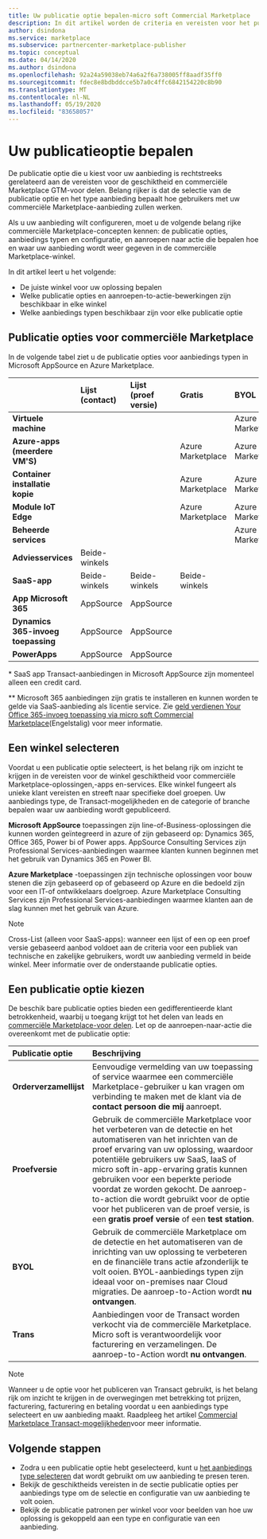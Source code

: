```yaml
---
title: Uw publicatie optie bepalen-micro soft Commercial Marketplace
description: In dit artikel worden de criteria en vereisten voor het publiceren van aanbiedingen naar Microsoft AppSource en Azure Marketplace beschreven.
author: dsindona
ms.service: marketplace
ms.subservice: partnercenter-marketplace-publisher
ms.topic: conceptual
ms.date: 04/14/2020
ms.author: dsindona
ms.openlocfilehash: 92a24a59038eb74a6a2f6a738005ff8aadf35ff0
ms.sourcegitcommit: fdec8e8bdbddcce5b7a0c4ffc6842154220c8b90
ms.translationtype: MT
ms.contentlocale: nl-NL
ms.lasthandoff: 05/19/2020
ms.locfileid: "83658057"
---
```

# <a name="determine-your-publishing-option"></a>Uw publicatieoptie bepalen

De publicatie optie die u kiest voor uw aanbieding is rechtstreeks gerelateerd aan de vereisten voor de geschiktheid en commerciële Marketplace GTM-voor delen. Belang rijker is dat de selectie van de publicatie optie en het type aanbieding bepaalt hoe gebruikers met uw commerciële Marketplace-aanbieding zullen werken.

Als u uw aanbieding wilt configureren, moet u de volgende belang rijke commerciële Marketplace-concepten kennen: de publicatie opties, aanbiedings typen en configuratie, en aanroepen naar actie die bepalen hoe en waar uw aanbieding wordt weer gegeven in de commerciële Marketplace-winkel.

In dit artikel leert u het volgende:

- De juiste winkel voor uw oplossing bepalen
- Welke publicatie opties en aanroepen-to-actie-bewerkingen zijn beschikbaar in elke winkel
- Welke aanbiedings typen beschikbaar zijn voor elke publicatie optie

## <a name="commercial-marketplace-publishing-options"></a>Publicatie opties voor commerciële Marketplace

In de volgende tabel ziet u de publicatie opties voor aanbiedings typen in Microsoft AppSource en Azure Marketplace.

|   | **Lijst (contact)**  | **Lijst (proef versie)**  | **Gratis** | **BYOL** | **Trans**|
| :--------- | :----------- | :------------ | :----------- | :---------- |:---------- |
| **Virtuele machine** |  |  |  | Azure Marketplace |  Azure Marketplace |
| **Azure-apps (meerdere VM'S)** |  |  | Azure Marketplace | Azure Marketplace | Azure Marketplace  |
| **Container installatie kopie** |  |  | Azure Marketplace | Azure Marketplace |   |
| **Module IoT Edge** |  |  | Azure Marketplace | Azure Marketplace |   |
| **Beheerde services** |  |  |  | Azure Marketplace |   |
| **Adviesservices** | Beide-winkels |  |  |  |   |
| **SaaS-app** | Beide-winkels | Beide-winkels | Beide-winkels |  | Beide winkels * |
| **App Microsoft 365** | AppSource | AppSource |  |  | AppSource * *  |
| **Dynamics 365-invoeg toepassing** |  AppSource | AppSource |  |  |   |
| **PowerApps** | AppSource |AppSource  |  |  |   |

&#42; SaaS app Transact-aanbiedingen in Microsoft AppSource zijn momenteel alleen een credit card.

&#42;&#42; Microsoft 365 aanbiedingen zijn gratis te installeren en kunnen worden te gelde via SaaS-aanbieding als licentie service. Zie [geld verdienen Your Office 365-invoeg toepassing via micro soft Commercial Marketplace](/office/dev/store/monetize-addins-through-microsoft-commercial-marketplace)(Engelstalig) voor meer informatie.

## <a name="selecting-a-storefront"></a>Een winkel selecteren

Voordat u een publicatie optie selecteert, is het belang rijk om inzicht te krijgen in de vereisten voor de winkel geschiktheid voor commerciële Marketplace-oplossingen,-apps en-services. Elke winkel fungeert als unieke klant vereisten en streeft naar specifieke doel groepen. Uw aanbiedings type, de Transact-mogelijkheden en de categorie of branche bepalen waar uw aanbieding wordt gepubliceerd.

**Microsoft AppSource** toepassingen zijn line-of-Business-oplossingen die kunnen worden geïntegreerd in azure of zijn gebaseerd op: Dynamics 365, Office 365, Power bi of Power apps. AppSource Consulting Services zijn Professional Services-aanbiedingen waarmee klanten kunnen beginnen met het gebruik van Dynamics 365 en Power BI.

**Azure Marketplace** -toepassingen zijn technische oplossingen voor bouw stenen die zijn gebaseerd op of gebaseerd op Azure en die bedoeld zijn voor een IT-of ontwikkelaars doelgroep. Azure Marketplace Consulting Services zijn Professional Services-aanbiedingen waarmee klanten aan de slag kunnen met het gebruik van Azure.

>[!Note]
>Cross-List (alleen voor SaaS-apps): wanneer een lijst of een op een proef versie gebaseerd aanbod voldoet aan de criteria voor een publiek van technische en zakelijke gebruikers, wordt uw aanbieding vermeld in beide winkel. Meer informatie over de onderstaande publicatie opties.

## <a name="choose-a-publishing-option"></a>Een publicatie optie kiezen

De beschik bare publicatie opties bieden een gedifferentieerde klant betrokkenheid, waarbij u toegang krijgt tot het delen van leads en [commerciële Marketplace-voor delen](https://docs.microsoft.com/azure/marketplace/gtm-your-marketplace-benefits). Let op de aanroepen-naar-actie die overeenkomt met de publicatie optie:

| **Publicatie optie**    | **Beschrijving**  |
| :------------------- | :-------------------|
| **Orderverzamellijst** | Eenvoudige vermelding van uw toepassing of service waarmee een commerciële Marketplace-gebruiker u kan vragen om verbinding te maken met de klant via de **contact persoon die mij** aanroept. |
| **Proefversie** | Gebruik de commerciële Marketplace voor het verbeteren van de detectie en het automatiseren van het inrichten van de proef ervaring van uw oplossing, waardoor potentiële gebruikers uw SaaS, IaaS of micro soft in-app-ervaring gratis kunnen gebruiken voor een beperkte periode voordat ze worden gekocht. De aanroep-to-action die wordt gebruikt voor de optie voor het publiceren van de proef versie, is een **gratis proef versie** of een **test station**. |
| **BYOL** | Gebruik de commerciële Marketplace om de detectie en het automatiseren van de inrichting van uw oplossing te verbeteren en de financiële trans actie afzonderlijk te volt ooien. BYOL-aanbiedings typen zijn ideaal voor on-premises naar Cloud migraties. De aanroep-to-Action wordt **nu ontvangen**.
| **Trans** | Aanbiedingen voor de Transact worden verkocht via de commerciële Marketplace. Micro soft is verantwoordelijk voor facturering en verzamelingen. De aanroep-to-Action wordt **nu ontvangen**.|

> [!Note]
> Wanneer u de optie voor het publiceren van Transact gebruikt, is het belang rijk om inzicht te krijgen in de overwegingen met betrekking tot prijzen, facturering, facturering en betaling voordat u een aanbiedings type selecteert en uw aanbieding maakt. Raadpleeg het artikel [Commercial Marketplace Transact-mogelijkheden](./marketplace-commercial-transaction-capabilities-and-considerations.md)voor meer informatie.

## <a name="next-steps"></a>Volgende stappen

- Zodra u een publicatie optie hebt geselecteerd, kunt u [het aanbiedings type selecteren](./publisher-guide-by-offer-type.md) dat wordt gebruikt om uw aanbieding te presen teren.
- Bekijk de geschiktheids vereisten in de sectie publicatie opties per aanbiedings type om de selectie en configuratie van uw aanbieding te volt ooien.
- Bekijk de publicatie patronen per winkel voor voor beelden van hoe uw oplossing is gekoppeld aan een type en configuratie van een aanbieding.
